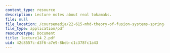 ```yaml
---
content_type: resource
description: Lecture notes about real tokamaks.
file: null
file_location: /coursemedia/22-615-mhd-theory-of-fusion-systems-spring-2007/42c8557cd3f6a7e98bebc1c378fc1a43_lecture14_2.pdf
file_type: application/pdf
resourcetype: Document
title: lecture14_2.pdf
uid: 42c8557c-d3f6-a7e9-8beb-c1c378fc1a43
---
```

